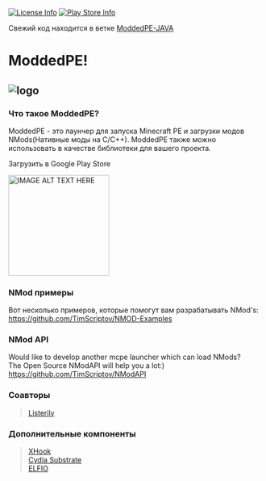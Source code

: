 [![License Info](https://img.shields.io/badge/license-GNU_GPLv3-blue.svg?style=flat-square)](https://github.com/TimScriptov/ModdedPE) [![Play Store Info](https://img.shields.io/badge/Play_Store-v1.19.30.22-blue.svg?style=flat-square)](https://play.google.com/store/apps/details?id=com.mcal.mcpelauncher)
 
Свежий код находится в ветке [ModdedPE-JAVA][6]
# ModdedPE!
![logo][1]
--------
 
### Что такое ModdedPE?
ModdedPE - это лаунчер для запуска Minecraft PE и загрузки модов NMods(Нативные моды на C/C++).  ModdedPE также можно использовать в качестве библиотеки для вашего проекта.

Загрузить в Google Play Store
 
<a href="https://play.google.com/store/apps/details?id=com.mcal.mcpelauncher"
target="_blank">
<img src="https://play.google.com/intl/en_us/badges/images/generic/en_badge_web_generic.png"
alt="IMAGE ALT TEXT HERE" width="200"/></a>
 
### NMod примеры
Вот несколько примеров, которые помогут вам разрабатывать NMod's:<br>
<https://github.com/TimScriptov/NMOD-Examples>
 
### NMod API
Would like to develop another mcpe launcher which can load NMods?<br>
The Open Source NModAPI will help you a lot:)<br>
<https://github.com/TimScriptov/NModAPI>
 
### Соавторы
> [Listerily][2]<br>
 
### Дополнительные компоненты
> [XHook][4]<br>
> [Cydia Substrate][5]<br>
> [ELFIO][7]<br>

[1]: https://github.com/TimScriptov/ModdedPE/blob/master/Art/title_logo.png
[2]: https://github.com/listerily
[4]: https://github.com/iqiyi/xHook
[5]: http://www.cydiasubstrate.com/
[6]: https://github.com/TimScriptov/ModdedPE/tree/ModdedPE-JAVA
[7]: https://github.com/serge1/ELFIO
